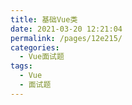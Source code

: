 ```yaml
---
title: 基础Vue类
date: 2021-03-20 12:21:04
permalink: /pages/12e215/
categories:
  - Vue面试题
tags:
  - Vue
  - 面试题
---
```


